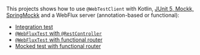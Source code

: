 This projects shows how to use `@WebTestClient` with Kotlin, [JUnit 5, Mockk, SpringMockk](https://docs.spring.io/spring-boot/docs/current/reference/htmlsingle/#boot-features-kotlin-testing) and a WebFlux server (annotation-based or functional):
 - [Integration test](https://github.com/sdeleuze/webflux-kotlin-web-tests/blob/master/src/test/kotlin/com/example/IntegrationTest.kt)
 - [`@WebFluxTest` with `@RestController`](https://github.com/sdeleuze/webflux-kotlin-web-tests/blob/master/src/test/kotlin/com/example/ControllerWebFluxTest.kt)
 - [`@WebFluxTest` with functional router](https://github.com/sdeleuze/webflux-kotlin-web-tests/blob/master/src/test/kotlin/com/example/RouterWebFluxTest.kt)
 - [Mocked test with functional router](https://github.com/sdeleuze/webflux-kotlin-web-tests/blob/master/src/test/kotlin/com/example/RouterMockedTest.kt)


